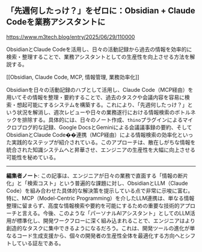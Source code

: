 ## 「先週何したっけ？」をゼロに：Obsidian + Claude Codeを業務アシスタントに

https://www.m3tech.blog/entry/2025/06/29/110000

ObsidianとClaude Codeを活用し、日々の活動記録から過去の情報を効率的に検索・整理することで、業務アシスタントとしての生産性を向上させる方法を解説する。

[[Obsidian, Claude Code, MCP, 情報管理, 業務効率化]]

Obsidianを日々の活動記録のハブとして活用し、Claude Code（MCP経由）を用いてその情報を整理・要約することで、過去のタスクや会議内容を容易に検索・想起可能にするシステムを構築する。これにより、「先週何したっけ？」という状況を解消し、週次レビューや日々の業務遂行における情報検索のボトルネックを排除する。具体的には、日々のノート作成、`thino`プラグインによるマイクロブログ的な記録、Google DocsとGeminiによる会議議事録の要約、そしてObsidianとClaude Code��連携（MCP経由）による情報検索の効率化といった実践的なステップが紹介されている。このアプローチは、散在しがちな情報を統合された知識システムへと昇華させ、エンジニアの生産性を大幅に向上させる可能性を秘めている。

---

**編集者ノート**: この記事は、エンジニアが日々の業務で直面する「情報の断片化」と「検索コスト」という普遍的な課題に対し、ObsidianとLLM（Claude Code）を組み合わせた具体的な解決策を提示している点で非常に示唆に富む。特に、MCP（Model-Centric Programming）を介したLLM連携は、単なる情報整理に留まらず、高度な情報検索や要約を可能にするための重要な技術的アプローチと言える。今後、このような「パーソナルAIアシスタント」としてのLLM活用が標準化し、開発ワークフローに深く組み込まれることで、エンジニアはより創造的なタスクに集中できるようになるだろう。これは、開発ツールの進化が単なるコード生成支援から、個々の開発者の生産性全体を最適化する方向へとシフトしている証左である。